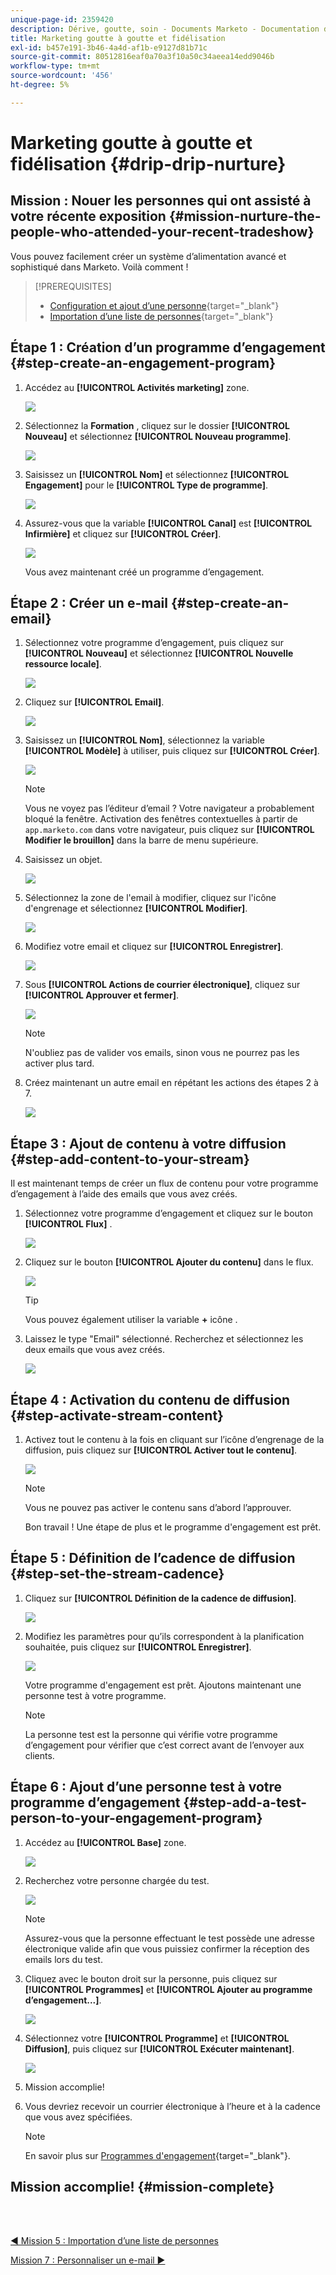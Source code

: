 ```yaml
---
unique-page-id: 2359420
description: Dérive, goutte, soin - Documents Marketo - Documentation du produit
title: Marketing goutte à goutte et fidélisation
exl-id: b457e191-3b46-4a4d-af1b-e9127d81b71c
source-git-commit: 80512816eaf0a70a3f10a50c34aeea14edd9046b
workflow-type: tm+mt
source-wordcount: '456'
ht-degree: 5%

---
```


# Marketing goutte à goutte et fidélisation {#drip-drip-nurture}

## Mission : Nouer les personnes qui ont assisté à votre récente exposition {#mission-nurture-the-people-who-attended-your-recent-tradeshow}

Vous pouvez facilement créer un système d’alimentation avancé et sophistiqué dans Marketo. Voilà comment !

>[!PREREQUISITES]
>
>* [Configuration et ajout d’une personne](/help/marketo/getting-started/quick-wins/get-set-up-and-add-a-person.md){target="_blank"}
>* [Importation d’une liste de personnes](/help/marketo/getting-started/quick-wins/import-a-list-of-people.md){target="_blank"}


## Étape 1 : Création d’un programme d’engagement {#step-create-an-engagement-program}

1. Accédez au **[!UICONTROL Activités marketing]** zone.

   ![](assets/drip-drip-nurture-1.png)

1. Sélectionnez la **Formation** , cliquez sur le dossier **[!UICONTROL Nouveau]** et sélectionnez **[!UICONTROL Nouveau programme]**.

   ![](assets/drip-drip-nurture-2.png)

1. Saisissez un **[!UICONTROL Nom]** et sélectionnez **[!UICONTROL Engagement]** pour le **[!UICONTROL Type de programme]**.

   ![](assets/drip-drip-nurture-3.png)

1. Assurez-vous que la variable **[!UICONTROL Canal]** est **[!UICONTROL Infirmière]** et cliquez sur **[!UICONTROL Créer]**.

   ![](assets/drip-drip-nurture-4.png)

   Vous avez maintenant créé un programme d’engagement.

## Étape 2 : Créer un e-mail {#step-create-an-email}

1. Sélectionnez votre programme d’engagement, puis cliquez sur **[!UICONTROL Nouveau]** et sélectionnez **[!UICONTROL Nouvelle ressource locale]**.

   ![](assets/drip-drip-nurture-5.png)

1. Cliquez sur **[!UICONTROL Email]**.

   ![](assets/drip-drip-nurture-6.png)

1. Saisissez un **[!UICONTROL Nom]**, sélectionnez la variable **[!UICONTROL Modèle]** à utiliser, puis cliquez sur **[!UICONTROL Créer]**.

   ![](assets/drip-drip-nurture-7.png)

   >[!NOTE]
   >
   >Vous ne voyez pas l’éditeur d’email ? Votre navigateur a probablement bloqué la fenêtre. Activation des fenêtres contextuelles à partir de `app.marketo.com` dans votre navigateur, puis cliquez sur **[!UICONTROL Modifier le brouillon]** dans la barre de menu supérieure.

1. Saisissez un objet.

   ![](assets/drip-drip-nurture-8.png)

1. Sélectionnez la zone de l&#39;email à modifier, cliquez sur l&#39;icône d&#39;engrenage et sélectionnez **[!UICONTROL Modifier]**.

   ![](assets/drip-drip-nurture-9.png)

1. Modifiez votre email et cliquez sur **[!UICONTROL Enregistrer]**.

   ![](assets/drip-drip-nurture-10.png)

1. Sous **[!UICONTROL Actions de courrier électronique]**, cliquez sur **[!UICONTROL Approuver et fermer]**.

   ![](assets/drip-drip-nurture-11.png)

   >[!NOTE]
   >
   >N&#39;oubliez pas de valider vos emails, sinon vous ne pourrez pas les activer plus tard.

1. Créez maintenant un autre email en répétant les actions des étapes 2 à 7.

   ![](assets/drip-drip-nurture-12.png)

## Étape 3 : Ajout de contenu à votre diffusion {#step-add-content-to-your-stream}

Il est maintenant temps de créer un flux de contenu pour votre programme d’engagement à l’aide des emails que vous avez créés.

1. Sélectionnez votre programme d’engagement et cliquez sur le bouton **[!UICONTROL Flux]** .

   ![](assets/drip-drip-nurture-13.png)

1. Cliquez sur le bouton **[!UICONTROL Ajouter du contenu]** dans le flux.

   ![](assets/drip-drip-nurture-14.png)

   >[!TIP]
   >
   >Vous pouvez également utiliser la variable **+** icône .

1. Laissez le type &quot;Email&quot; sélectionné. Recherchez et sélectionnez les deux emails que vous avez créés.

   ![](assets/drip-drip-nurture-15.png)

## Étape 4 : Activation du contenu de diffusion {#step-activate-stream-content}

1. Activez tout le contenu à la fois en cliquant sur l’icône d’engrenage de la diffusion, puis cliquez sur **[!UICONTROL Activer tout le contenu]**.

   ![](assets/drip-drip-nurture-16.png)

   >[!NOTE]
   >
   >Vous ne pouvez pas activer le contenu sans d’abord l’approuver.

   Bon travail ! Une étape de plus et le programme d&#39;engagement est prêt.

## Étape 5 : Définition de l’cadence de diffusion {#step-set-the-stream-cadence}

1. Cliquez sur **[!UICONTROL Définition de la cadence de diffusion]**.

   ![](assets/drip-drip-nurture-17.png)

1. Modifiez les paramètres pour qu’ils correspondent à la planification souhaitée, puis cliquez sur **[!UICONTROL Enregistrer]**.

   ![](assets/drip-drip-nurture-18.png)

   Votre programme d&#39;engagement est prêt. Ajoutons maintenant une personne test à votre programme.

   >[!NOTE]
   >
   >La personne test est la personne qui vérifie votre programme d’engagement pour vérifier que c’est correct avant de l’envoyer aux clients.

## Étape 6 : Ajout d’une personne test à votre programme d’engagement {#step-add-a-test-person-to-your-engagement-program}

1. Accédez au **[!UICONTROL Base]** zone.

   ![](assets/drip-drip-nurture-19.png)

1. Recherchez votre personne chargée du test.

   ![](assets/drip-drip-nurture-20.png)

   >[!NOTE]
   >
   >Assurez-vous que la personne effectuant le test possède une adresse électronique valide afin que vous puissiez confirmer la réception des emails lors du test.

1. Cliquez avec le bouton droit sur la personne, puis cliquez sur **[!UICONTROL Programmes]** et **[!UICONTROL Ajouter au programme d’engagement...]**.

   ![](assets/drip-drip-nurture-21.png)

1. Sélectionnez votre **[!UICONTROL Programme]** et **[!UICONTROL Diffusion]**, puis cliquez sur **[!UICONTROL Exécuter maintenant]**.

   ![](assets/drip-drip-nurture-22.png)

1. Mission accomplie!

1. Vous devriez recevoir un courrier électronique à l’heure et à la cadence que vous avez spécifiées.

   >[!NOTE]
   >
   >En savoir plus sur [Programmes d&#39;engagement](/help/marketo/product-docs/email-marketing/drip-nurturing/creating-an-engagement-program/understanding-engagement-programs.md){target="_blank"}.

## Mission accomplie! {#mission-complete}

<br> 

[◄ Mission 5 : Importation d’une liste de personnes](/help/marketo/getting-started/quick-wins/import-a-list-of-people.md)

[Mission 7 : Personnaliser un e-mail ►](/help/marketo/getting-started/quick-wins/personalize-an-email.md)
